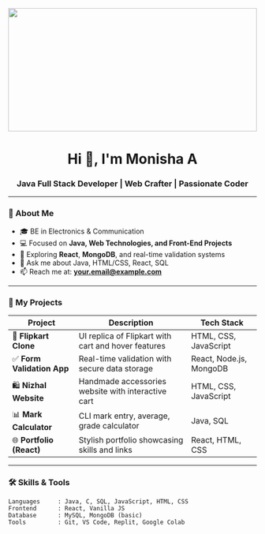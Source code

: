 <img src="https://raw.githubusercontent.com/MonishaA/MonishaA/main/banner.gif" width="100%" height="250"/>

<h1 align="center">Hi 👋, I'm Monisha A</h1>
<h3 align="center">Java Full Stack Developer | Web Crafter | Passionate Coder</h3>

---

### 🧠 About Me

- 🎓 BE in Electronics & Communication  
- 💻 Focused on **Java, Web Technologies, and Front-End Projects**
- 🌱 Exploring **React**, **MongoDB**, and real-time validation systems
- 💬 Ask me about Java, HTML/CSS, React, SQL
- 📫 Reach me at: **your.email@example.com**

---

### 💼 My Projects

| Project                  | Description                                                      | Tech Stack                   |
|--------------------------|------------------------------------------------------------------|------------------------------|
| 🛒 **Flipkart Clone**     | UI replica of Flipkart with cart and hover features              | HTML, CSS, JavaScript        |
| ✅ **Form Validation App**| Real-time validation with secure data storage                   | React, Node.js, MongoDB      |
| 🛍️ **Nizhal Website**     | Handmade accessories website with interactive cart              | HTML, CSS, JavaScript        |
| 📊 **Mark Calculator**     | CLI mark entry, average, grade calculator                       | Java, SQL                    |
| 🌐 **Portfolio (React)**   | Stylish portfolio showcasing skills and links                  | React, HTML, CSS             |

---

### 🛠️ Skills & Tools

```text
Languages     : Java, C, SQL, JavaScript, HTML, CSS
Frontend      : React, Vanilla JS
Database      : MySQL, MongoDB (basic)
Tools         : Git, VS Code, Replit, Google Colab
